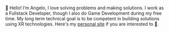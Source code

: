👋 Hello! I’m Angelo, I love solving problems and making solutions. I work as a Fullstack Developer, though I also do Game Development during my free time. My long term technical goal is to be competent in building solutions using XR technologies. Here's my [personal site][1] if you are interested to 👀.

<!-- ## 🌱 Currently Learning
<code><img height="50" title="Angular" src="https://raw.githubusercontent.com/github/explore/main/topics/angular/angular.png"></code> 
<br>
<br>

## 🧰 Work tools
<code><img height="50" title="CSharp" src="https://raw.githubusercontent.com/github/explore/main/topics/csharp/csharp.png"></code>
<code><img height="50" title="JavaScript" src="https://raw.githubusercontent.com/github/explore/main/topics/javascript/javascript.png"></code>
<code><img height="50" title="CSS3" src="https://raw.githubusercontent.com/github/explore/main/topics/css/css.png"></code>
<code><img height="50" title="HTML" src="https://raw.githubusercontent.com/github/explore/main/topics/html/html.png"></code>
<code><img height="50" title="ASP.NET" src="https://raw.githubusercontent.com/github/explore/main/topics/aspnet/aspnet.png"></code>
<code><img height="50" title="ReactJS" src="https://raw.githubusercontent.com/github/explore/main/topics/react/react.png"></code>
<code><img height="50" title="JQuery" src="https://raw.githubusercontent.com/github/explore/main/topics/jquery/jquery.png"></code>
<code><img height="50" title="SASS" src="https://raw.githubusercontent.com/github/explore/main/topics/sass/sass.png"></code>
<code><img height="50" title="Bootstrap" src="https://raw.githubusercontent.com/github/explore/main/topics/bootstrap/bootstrap.png"></code>
<code><img height="50" title="MS SQL Server" src="https://raw.githubusercontent.com/github/explore/main/topics/sql-server/sql-server.png"></code>
<code><img height="50" title="Git" src="https://raw.githubusercontent.com/github/explore/main/topics/git/git.png"></code>
<code><img height="50" title="Azure" src="https://raw.githubusercontent.com/github/explore/main/topics/azure/azure.png"></code>
<code><img height="50" title="Unity" src="https://raw.githubusercontent.com/github/explore/main/topics/unity/unity.png"></code>
<br>
<br>

## 🧰 Previous tools
<code><img height="50" title="Python" src="https://raw.githubusercontent.com/github/explore/main/topics/python/python.png"></code>
<code><img height="50" title="C" src="https://raw.githubusercontent.com/github/explore/main/topics/c/c.png"></code>
<code><img height="50" title="Java" src="https://raw.githubusercontent.com/github/explore/main/topics/java/java.png"></code>
<code><img height="50" title="PostgreSQL" src="https://raw.githubusercontent.com/github/explore/main/topics/postgresql/postgresql.png"></code>
<code><img height="50" title="MySQL" src="https://raw.githubusercontent.com/github/explore/main/topics/mysql/mysql.png"></code>
<code><img height="50" title="OpenGL" src="https://raw.githubusercontent.com/github/explore/main/topics/opengl/opengl.png"></code>
<br>
<br>
-->

[1]: https://angeloryndon.com
<!---
- 👀 I’m interested in ...
-  I’m currently learning ...
- 💞️ I’m looking to collaborate on ...
- 📫 How to reach me ...
- a final year student 🎓
--->
